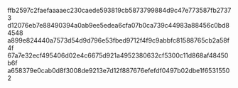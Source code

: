 ffb2597c2faefaaaaec230caede593819cb5873799884d9c47e773587fb27373
d12076eb7e88490394a0ab9ee5edea6cfa07b0ca739c44983a88456c0bd84548
a899e824440a7573d54d9d796e53fbed9712f4f9c9abbfc81588765cb2a58f4f
67a7e32ecf495406d02e4c6675d921a4952380632cf5300c11d868af48450b6f
a658379e0cab0d8f3008de9213e7d12f887676efefdf0497b02dbe1f65315502
